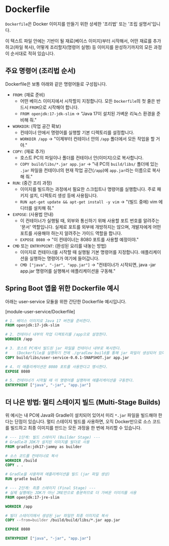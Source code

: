 # Dockerfile

`Dockerfile`은 Docker 이미지를 만들기 위한 상세한 '조리법' 또는 '조립 설명서'입니다.

이 텍스트 파일 안에는 기반이 될 재료(베이스 이미지)부터 시작해서, 어떤 재료를 추가하고(파일 복사), 어떻게 조리할지(명령어 실행) 등 이미지를 완성하기까지의 모든 과정이 순서대로 적혀 있습니다.

## 주요 명령어 (조리법 순서)

Dockerfile은 보통 아래와 같은 명령어들로 구성됩니다.

- `FROM`: (재료 준비)
  - 어떤 베이스 이미지에서 시작할지 지정합니다. 모든 `Dockerfile`의 첫 줄은 반드시 `FROM`으로 시작해야 합니다.
  - `FROM openjdk:17-jdk-slim` → "Java 17이 설치된 가벼운 리눅스 환경을 준비해 줘."
- `WORKDIR`: (작업 공간 확보)
  - 컨테이너 안에서 명령어를 실행할 기본 디렉토리를 설정합니다.
  - `WORKDIR /app` → "이제부터 컨테이너 안의 `/app` 폴더에서 모든 작업을 할 거야."
- `COPY`: (재료 추가)
  - 호스트 PC의 파일이나 폴더를 컨테이너 안(이미지)으로 복사합니다.
  - `COPY build/libs/*.jar app.jar` → "내 PC의 `build/libs/` 폴더에 있는 `.jar` 파일을 컨테이너의 현재 작업 공간(`/app`)에 `app.jar`라는 이름으로 복사해 줘."
- `RUN`: (중간 조리 과정)
  - 이미지를 빌드하는 과정에서 필요한 스크립트나 명령어를 실행합니다. 주로 패키지 설치, 디렉토리 생성 등에 사용됩니다.
  - `RUN apt-get update && apt-get install -y vim` → "(빌드 중에) vim 에디터를 설치해 줘."
- `EXPOSE`: (사용법 안내)
  - 이 컨테이너가 실행될 때, 외부와 통신하기 위해 사용할 포트 번호를 알려주는 '문서' 역할입니다. 실제로 포트를 외부에 개방하지는 않으며, 개발자에게 어떤 포트를 사용해야 하는지 알려주는 가이드 역할을 합니다.
  - `EXPOSE 8080` → "이 컨테이너는 8080 포트를 사용할 예정이야."
- `CMD` 또는 `ENTRYPOINT`: (완성된 요리를 내놓는 방법)
  - 이미지로 컨테이너를 시작할 때 실행될 기본 명령어를 지정합니다. 애플리케이션을 실행하는 명령어가 여기에 들어갑니다.
  - `CMD ["java", "-jar", "app.jar"]` → "컨테이너가 시작되면, java -jar app.jar 명령어를 실행해서 애플리케이션을 구동해."

## Spring Boot 앱을 위한 Dockerfile 예시

아래는 user-service 모듈을 위한 간단한 Dockerfile 예시입니다.

[module-user-service/Dockerfile]

```dockerfile
# 1. 베이스 이미지로 Java 17 버전을 준비한다.
FROM openjdk:17-jdk-slim

# 2. 컨테이너 내부의 작업 디렉토리를 /app으로 설정한다.
WORKDIR /app

# 3. 호스트 PC에서 빌드된 jar 파일을 컨테이너 내부로 복사한다.
#    (Dockerfile을 실행하기 전에 ./gradlew build를 통해 jar 파일이 생성되어 있어야 함)
COPY build/libs/user-service-0.0.1-SNAPSHOT.jar app.jar

# 4. 이 애플리케이션은 8080 포트를 사용한다고 명시한다.
EXPOSE 8080

# 5. 컨테이너가 시작될 때 이 명령어를 실행하여 애플리케이션을 구동한다.
ENTRYPOINT ["java", "-jar", "app.jar"]
```

## 더 나은 방법: 멀티 스테이지 빌드 (Multi-Stage Builds)

위 예시는 내 PC에 Java와 Gradle이 설치되어 있어서 미리 `*.jar` 파일을 빌드해야 한다는 단점이 있습니다. 멀티 스테이지 빌드를 사용하면, 오직 Docker만으로 소스 코드를 빌드하고 최종 이미지를 만드는 모든 과정을 한 번에 처리할 수 있습니다.

```dockerfile
# --- 1단계: 빌드 스테이지 (Builder Stage) ---
# Gradle과 JDK가 설치된 이미지를 빌더로 사용
FROM gradle:jdk17-jammy as builder

# 소스 코드를 컨테이너로 복사
WORKDIR /build
COPY . .

# Gradle을 사용하여 애플리케이션을 빌드 (jar 파일 생성)
RUN gradle build

# --- 2단계: 최종 스테이지 (Final Stage) ---
# 실제 실행에는 JDK가 아닌 JRE만으로 충분하므로 더 가벼운 이미지를 사용
FROM openjdk:17-jre-slim

WORKDIR /app

# 빌더 스테이지에서 생성된 jar 파일만 최종 이미지로 복사
COPY --from=builder /build/build/libs/*.jar app.jar

EXPOSE 8080

ENTRYPOINT ["java", "-jar", "app.jar"]
```
